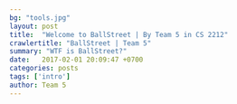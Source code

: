 ```yaml
---
bg: "tools.jpg"
layout: post
title:  "Welcome to BallStreet | By Team 5 in CS 2212"
crawlertitle: "BallStreet | Team 5"
summary: "WTF is BallStreet?"
date:   2017-02-01 20:09:47 +0700
categories: posts
tags: ['intro']
author: Team 5
---
```

